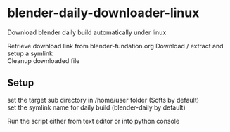 # blender-daily-downloader-linux

Download blender daily build automatically under linux  

Retrieve download link from blender-fundation.org
Download / extract and setup a symlink  
Cleanup downloaded file  

## Setup

set the target sub directory in /home/user folder (Softs by default)  
set the symlink name for daily build (blender-daily by default)  

Run the script either from text editor or into python console
